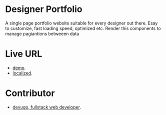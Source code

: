 Designer Portfolio
==================
A single page portfolio website suitable for every designer out there. Esay to customize, fast loading speed, optimized etc.
Render this components to manage pagiantions betweeen data

Live URL
============
- [demo](https://designer-portfolio-by-devugo.netlify.app/).
- [localized](https://localized-designer-portfolio-by-devugo.netlify.app/).

Contributor
============
- [devugo, fullstack web developer](http://profile.devugo.com).
